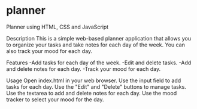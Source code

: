 # planner
Planner using HTML, CSS and JavaScript

Description
This is a simple web-based planner application that allows you to organize your tasks and 
take notes for each day of the week. You can also track your mood for each day.

Features
-Add tasks for each day of the week.
-Edit and delete tasks.
-Add and delete notes for each day.
-Track your mood for each day.

Usage
Open index.html in your web browser.
Use the input field to add tasks for each day.
Use the "Edit" and "Delete" buttons to manage tasks.
Use the textarea to add and delete notes for each day.
Use the mood tracker to select your mood for the day.
